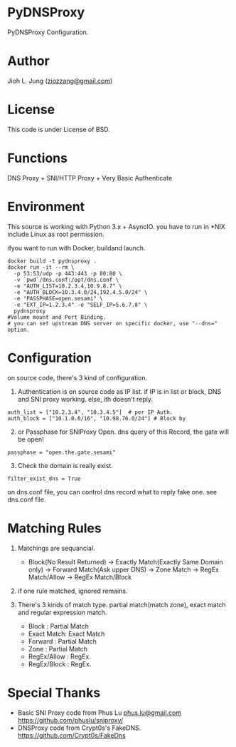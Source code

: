 PyDNSProxy
==========

PyDNSProxy Configuration.

Author
======

Jioh L. Jung (ziozzang@gmail.com)

License
=======

This code is under License of BSD.

Functions
=========

DNS Proxy + SNI/HTTP Proxy + Very Basic Authenticate

Environment
===========

This source is working with Python 3.x + AsyncIO. you have to run in \*NIX include Linux as root permission.

ifyou want to run with Docker, buildand launch.

```
docker build -t pydnsproxy .
docker run -it --rm \
  -p 53:53/udp -p 443:443 -p 80:80 \
  -v `pwd`/dns.conf:/opt/dns.conf \
  -e "AUTH_LIST=10.2.3.4,10.9.8.7" \
  -e "AUTH_BLOCK=10.3.4.0/24,192.4.5.0/24" \
  -e "PASSPHASE=open.sesami" \
  -e "EXT_IP=1.2.3.4" -e "SELF_IP=5.6.7.8" \
  pydnsproxy
#Volume mount and Port Binding.
# you can set upstream DNS server on specific docker, use "--dns=" option.
```

Configuration
=============

on source code, there's 3 kind of configuration.

1. Authentication is on source code as IP list. if IP is in list or block, DNS and SNI proxy working. else, ith doesn't reply.
```
auth_list = ["10.2.3.4", "10.3.4.5"]  # per IP Auth.
auth_block = ["10.1.0.0/16", "10.98.76.0/24"] # Block by
```

2. or Passphase for SNIProxy Open. dns query of this Record, the gate will be open!
```
passphase = "open.the.gate.sesami"
```

3. Check the domain is really exist.
```
filter_exist_dns = True
```

on dns.conf file, you can control dns record what to reply fake one. see dns.conf file.

Matching Rules
==============

1. Matchings are sequancial.
    * Block(No Result Returned) -> Exactly Match(Exactly Same Domain only) -> Forward Match(Ask upper DNS) -> Zone Match -> RegEx Match/Allow -> RegEx Match/Block

2. if one rule matched, ignored remains.

3. There's 3 kinds of match type. partial match(match zone), exact match and regular expression match.
    * Block : Partial Match
    * Exact Match: Exact Match
    * Forward : Partial Match
    * Zone : Partial Match
    * RegEx/Allow : RegEx.
    * RegEx/Block : RegEx.

Special Thanks
==============

* Basic SNI Proxy code from Phus Lu <phus.lu@gmail.com> https://github.com/phuslu/sniproxy/
* DNSProxy code from Crypt0s's FakeDNS. https://github.com/Crypt0s/FakeDns
